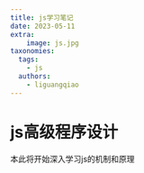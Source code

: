 ```yaml
---
title: js学习笔记
date: 2023-05-11
extra:
    image: js.jpg
taxonomies:
  tags:
    - js
  authors:
    - liguangqiao  
---
```


# js高级程序设计

本此将开始深入学习js的机制和原理